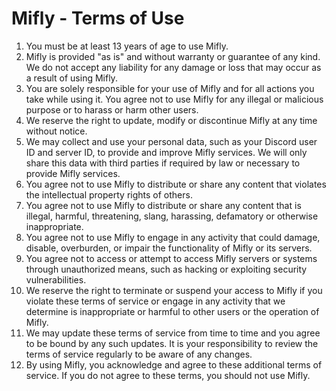 # Mifly - Terms of Use

1. You must be at least 13 years of age to use Mifly.
2. Mifly is provided "as is" and without warranty or guarantee of any kind. We do not accept any liability for any damage or loss that may occur as a result of using Mifly.
3. You are solely responsible for your use of Mifly and for all actions you take while using it. You agree not to use Mifly for any illegal or malicious purpose or to harass or harm other users.
4. We reserve the right to update, modify or discontinue Mifly at any time without notice.
5. We may collect and use your personal data, such as your Discord user ID and server ID, to provide and improve Mifly services. We will only share this data with third parties if required by law or necessary to provide Mifly services.
6. You agree not to use Mifly to distribute or share any content that violates the intellectual property rights of others.
7. You agree not to use Mifly to distribute or share any content that is illegal, harmful, threatening, slang, harassing, defamatory or otherwise inappropriate.
8. You agree not to use Mifly to engage in any activity that could damage, disable, overburden, or impair the functionality of Mifly or its servers.
9. You agree not to access or attempt to access Mifly servers or systems through unauthorized means, such as hacking or exploiting security vulnerabilities.
10. We reserve the right to terminate or suspend your access to Mifly if you violate these terms of service or engage in any activity that we determine is inappropriate or harmful to other users or the operation of Mifly.
11. We may update these terms of service from time to time and you agree to be bound by any such updates. It is your responsibility to review the terms of service regularly to be aware of any changes.
12. By using Mifly, you acknowledge and agree to these additional terms of service. If you do not agree to these terms, you should not use Mifly.
